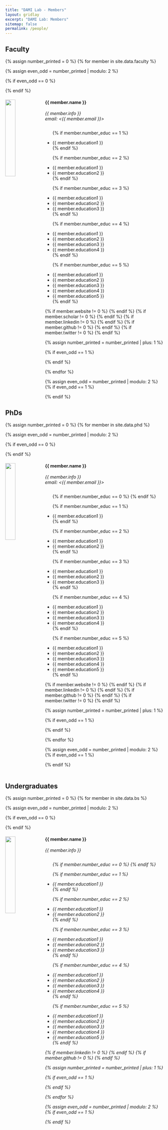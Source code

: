 ```yaml
---
title: "DAMI Lab - Members"
layout: gridlay
excerpt: "DAMI Lab: Members"
sitemap: false
permalink: /people/
---
```


## Faculty
{% assign number_printed = 0 %}
{% for member in site.data.faculty %}

{% assign even_odd = number_printed | modulo: 2 %}

{% if even_odd == 0 %}
<div class="row">
{% endif %}

<div class="col-sm-6 clearfix">
  <img src="{{ site.url }}{{ site.baseurl }}/images/members/{{ member.photo }}" class="img-responsive" width="25%" style="float: left" />
  <h4>{{ member.name }}</h4>
  <i>{{ member.info }} <br>email: <{{ member.email }}></i>
  <ul style="overflow: hidden">

  {% if member.number_educ == 1 %}
  <li> {{ member.education1 }} </li>
  {% endif %}

  {% if member.number_educ == 2 %}
  <li> {{ member.education1 }} </li>
  <li> {{ member.education2 }} </li>
  {% endif %}

  {% if member.number_educ == 3 %}
  <li> {{ member.education1 }} </li>
  <li> {{ member.education2 }} </li>
  <li> {{ member.education3 }} </li>
  {% endif %}

  {% if member.number_educ == 4 %}
  <li> {{ member.education1 }} </li>
  <li> {{ member.education2 }} </li>
  <li> {{ member.education3 }} </li>
  <li> {{ member.education4 }} </li>
  {% endif %}

  {% if member.number_educ == 5 %}
  <li> {{ member.education1 }} </li>
  <li> {{ member.education2 }} </li>
  <li> {{ member.education3 }} </li>
  <li> {{ member.education4 }} </li>
  <li> {{ member.education5 }} </li>
  {% endif %}

  </ul>
  
  <div class="social-links"> 
  {% if member.website != 0 %} <a href="{{ member.website }}"> <i class="fa fa-link"></i></a> {% endif %} {% if member.scholar != 0 %} <a href="{{ member.scholar }}"> <i class="fa fa-scholar"></i></a> {% endif %} {% if member.linkedin != 0 %} <a href="{{ member.linkedin }}"> <i class="fa fa-linkedin"></i></a> {% endif %} {% if member.github != 0 %} <a href="{{ member.github }}"> <i class="fa fa-github"></i></a> {% endif %} {% if member.twitter != 0 %} <a href="{{ member.twitter }}"> <i class="fa fa-twitter"></i></a> {% endif %} 
</div>
  
  
</div>

{% assign number_printed = number_printed | plus: 1 %}

{% if even_odd == 1 %}
</div>
{% endif %}

{% endfor %}

{% assign even_odd = number_printed | modulo: 2 %}
{% if even_odd == 1 %}
</div>
{% endif %}
<br>













## PhDs
{% assign number_printed = 0 %}
{% for member in site.data.phd %}

{% assign even_odd = number_printed | modulo: 2 %}

{% if even_odd == 0 %}
<div class="row">
{% endif %}

<div class="col-sm-6 clearfix">
  <img src="{{ site.url }}{{ site.baseurl }}/images/members/{{ member.photo }}" class="img-responsive" width="25%" style="float: left" />
  <h4>{{ member.name }}</h4>

  <i>{{ member.info }} <br>email: <{{ member.email }}></i>
  <ul style="overflow: hidden">

  {% if member.number_educ == 0 %}
  {% endif %}

  {% if member.number_educ == 1 %}
  <li> {{ member.education1 }} </li>
  {% endif %}

  {% if member.number_educ == 2 %}
  <li> {{ member.education1 }} </li>
  <li> {{ member.education2 }} </li>
  {% endif %}

  {% if member.number_educ == 3 %}
  <li> {{ member.education1 }} </li>
  <li> {{ member.education2 }} </li>
  <li> {{ member.education3 }} </li>
  {% endif %}

  {% if member.number_educ == 4 %}
  <li> {{ member.education1 }} </li>
  <li> {{ member.education2 }} </li>
  <li> {{ member.education3 }} </li>
  <li> {{ member.education4 }} </li>
  {% endif %}

  {% if member.number_educ == 5 %}
  <li> {{ member.education1 }} </li>
  <li> {{ member.education2 }} </li>
  <li> {{ member.education3 }} </li>
  <li> {{ member.education4 }} </li>
  <li> {{ member.education5 }} </li>
  {% endif %}

  </ul>
  
  <div class="social-links"> 
  {% if member.website != 0 %} <a href="{{ member.website }}"> <i class="fa fa-link"></i></a> {% endif %} {% if member.linkedin != 0 %} <a href="{{ member.linkedin }}"> <i class="fa fa-linkedin"></i></a> {% endif %} {% if member.github != 0 %} <a href="{{ member.github }}"> <i class="fa fa-github"></i></a> {% endif %} {% if member.twitter != 0 %} <a href="{{ member.twitter }}"> <i class="fa fa-twitter"></i></a> {% endif %} 
</div>
  
  
</div>

{% assign number_printed = number_printed | plus: 1 %}

{% if even_odd == 1 %}
</div>
{% endif %}

{% endfor %}

{% assign even_odd = number_printed | modulo: 2 %}
{% if even_odd == 1 %}
</div>
{% endif %}
<br>
<br>













## Undergraduates
{% assign number_printed = 0 %}
{% for member in site.data.bs %}

{% assign even_odd = number_printed | modulo: 2 %}

{% if even_odd == 0 %}
<div class="row">
{% endif %}

<div class="col-sm-6 clearfix">
  <img src="{{ site.url }}{{ site.baseurl }}/images/members/{{ member.photo }}" class="img-responsive" width="25%" style="float: left" />
  <h4>{{ member.name }}</h4>
  <i>{{ member.info }} <!--<br>email: <{{ member.email }}></i> -->
  <ul style="overflow: hidden">

  {% if member.number_educ == 0 %}
  {% endif %}

  {% if member.number_educ == 1 %}
  <li> {{ member.education1 }} </li>
  {% endif %}

  {% if member.number_educ == 2 %}
  <li> {{ member.education1 }} </li>
  <li> {{ member.education2 }} </li>
  {% endif %}

  {% if member.number_educ == 3 %}
  <li> {{ member.education1 }} </li>
  <li> {{ member.education2 }} </li>
  <li> {{ member.education3 }} </li>
  {% endif %}

  {% if member.number_educ == 4 %}
  <li> {{ member.education1 }} </li>
  <li> {{ member.education2 }} </li>
  <li> {{ member.education3 }} </li>
  <li> {{ member.education4 }} </li>
  {% endif %}

  {% if member.number_educ == 5 %}
  <li> {{ member.education1 }} </li>
  <li> {{ member.education2 }} </li>
  <li> {{ member.education3 }} </li>
  <li> {{ member.education4 }} </li>
  <li> {{ member.education5 }} </li>
  {% endif %}

  </ul>
  
    
  <div class="social-links"> 
  {% if member.linkedin != 0 %} <a href="{{ member.linkedin }}"> <i class="fa fa-linkedin"></i></a> {% endif %} {% if member.github != 0 %} <a href="{{ member.github }}"> <i class="fa fa-github"></i></a> {% endif %}
</div>
    
  
</div>

{% assign number_printed = number_printed | plus: 1 %}

{% if even_odd == 1 %}
</div>
{% endif %}

{% endfor %}

{% assign even_odd = number_printed | modulo: 2 %}
{% if even_odd == 1 %}
</div>
{% endif %}
<br>
<br>














<!--
## Master and Bachelor Students
{% assign number_printed = 0 %}
{% for member in site.data.students %}
{% assign even_odd = number_printed | modulo: 2 %}
{% if even_odd == 0 %}
<div class="row">
{% endif %}
<div class="col-sm-6 clearfix">
  <h4>{{ member.name }}</h4>
  <i>{{ member.info }}  <br>email: <{{ member.email }}></i> 
  <ul style="overflow: hidden">
  {% if member.number_educ == 1 %}
  <li> {{ member.education1 }} </li>
  {% endif %}
  {% if member.number_educ == 2 %}
  <li> {{ member.education1 }} </li>
  <li> {{ member.education2 }} </li>
  {% endif %}
  {% if member.number_educ == 3 %}
  <li> {{ member.education1 }} </li>
  <li> {{ member.education2 }} </li>
  <li> {{ member.education3 }} </li>
  {% endif %}
  {% if member.number_educ == 4 %}
  <li> {{ member.education1 }} </li>
  <li> {{ member.education2 }} </li>
  <li> {{ member.education3 }} </li>
  <li> {{ member.education4 }} </li>
  {% endif %}
  </ul>
</div>
{% assign number_printed = number_printed | plus: 1 %}
{% if even_odd == 1 %}
</div>
{% endif %}
{% endfor %}
{% assign even_odd = number_printed | modulo: 2 %}
{% if even_odd == 1 %}
</div>
{% endif %}
-->

<!--
## Alumni
{% assign number_printed = 0 %}
{% for member in site.data.alumni_members %}
{% assign even_odd = number_printed | modulo: 2 %}
{% if even_odd == 0 %}
<div class="row">
{% endif %}
<div class="col-sm-6 clearfix">
  <img src="{{ site.url }}{{ site.baseurl }}/images/members/{{ member.photo }}" class="img-responsive" width="25%" style="float: left" />
  <h4>{{ member.name }}</h4>
  <i>{{ member.duration }} <br> Role: {{ member.info }}</i>
  <ul style="overflow: hidden">
  </ul>
</div>
{% assign number_printed = number_printed | plus: 1 %}
{% if even_odd == 1 %}
</div>
{% endif %}
{% endfor %}
{% assign even_odd = number_printed | modulo: 2 %}
{% if even_odd == 1 %}
</div>
{% endif %}
-->


<!--
## Former visitors, BSc/ MSc students
<div class="row">
<div class="col-sm-4 clearfix">
<h4>Visitors</h4>
{% for member in site.data.alumni_visitors %}
{{ member.name }}
{% endfor %}
</div>
<div class="col-sm-4 clearfix">
<h4>Master students</h4>
{% for member in site.data.alumni_msc %}
{{ member.name }}
{% endfor %}
</div>
<div class="col-sm-4 clearfix">
<h4>Bachelor Students</h4>
{% for member in site.data.alumni_bsc %}
{{ member.name }}
{% endfor %}
</div>
</div>
-->